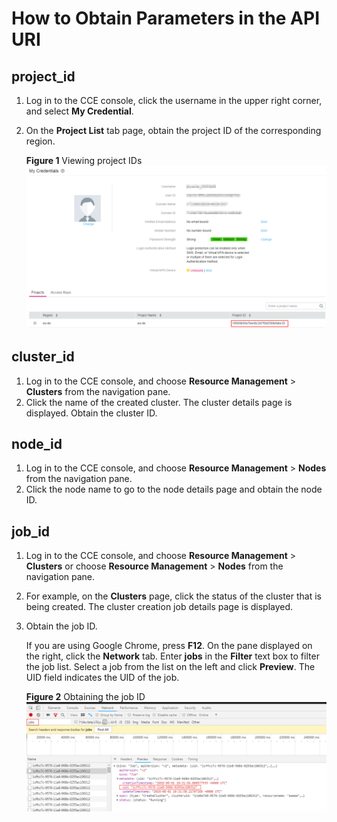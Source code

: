 # How to Obtain Parameters in the API URI<a name="cce_02_0271"></a>

## project\_id<a name="section16020367542"></a>

1.  Log in to the CCE console, click the username in the upper right corner, and select  **My Credential**.
2.  On the  **Project List**  tab page, obtain the project ID of the corresponding region.

    **Figure  1**  Viewing project IDs<a name="fig13706162311919"></a>  
    ![](figures/viewing-project-ids-0.png "viewing-project-ids-0")


## cluster\_id<a name="section159011367564"></a>

1.  Log in to the CCE console, and choose  **Resource Management**  \>  **Clusters**  from the navigation pane.
2.  Click the name of the created cluster. The cluster details page is displayed. Obtain the cluster ID.

## node\_id<a name="section38161013195615"></a>

1.  Log in to the CCE console, and choose  **Resource Management**  \>  **Nodes**  from the navigation pane.
2.  Click the node name to go to the node details page and obtain the node ID.

## job\_id<a name="section36041618185611"></a>

1.  Log in to the CCE console, and choose  **Resource Management**  \>  **Clusters**  or choose  **Resource Management**  \>  **Nodes**  from the navigation pane.
2.  For example, on the  **Clusters**  page, click the status of the cluster that is being created. The cluster creation job details page is displayed.
3.  Obtain the job ID.

    If you are using Google Chrome, press  **F12**. On the pane displayed on the right, click the  **Network**  tab. Enter  **jobs**  in the  **Filter**  text box to filter the job list. Select a job from the list on the left and click  **Preview**. The UID field indicates the UID of the job.

    **Figure  2**  Obtaining the job ID<a name="fig49321312222"></a>  
    ![](figures/obtaining-the-job-id.png "obtaining-the-job-id")


